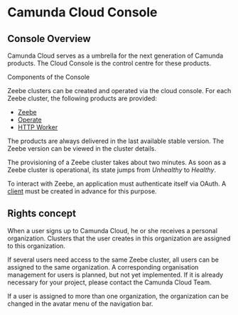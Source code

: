 # Camunda Cloud Console

## Console Overview

Camunda Cloud serves as a umbrella for the next generation of Camunda products. The Cloud Console is the control centre for these products.

Components of the Console

Zeebe clusters can be created and operated via the cloud console. For each Zeebe cluster, the following products are provided:

* [Zeebe](./zeebecluster_zeebe.md)
* [Operate](./zeebecluster_operate.md)
* [HTTP Worker](./zeebecluster_embedded-http-worker.md)

The products are always delivered in the last available stable version. The Zeebe version can be viewed in the cluster details.

The provisioning of a Zeebe cluster takes about two minutes. As soon as a Zeebe cluster is operational, its state jumps from *Unhealthy* to *Healthy*.

To interact with Zeebe, an application must authenticate itself via OAuth. A [client](.zeebecluster_clients.md) must be created in advance for this purpose.

## Rights concept

When a user signs up to Camunda Cloud, he or she receives a personal organization. Clusters that the user creates in this organization are assigned to this organization.

If several users need access to the same Zeebe cluster, all users can be assigned to the same organization. A corresponding organisation management for users is planned, but not yet implemented. If it is already necessary for your project, please contact the Camunda Cloud Team.

If a user is assigned to more than one organization, the organization can be changed in the avatar menu of the navigation bar.
